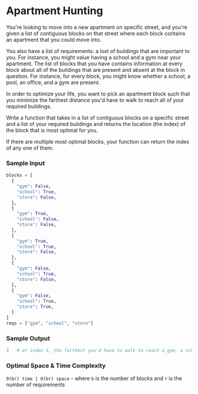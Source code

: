 # Apartment Hunting

You're looking to move into a new apartment on specific street, and you're given a list of
contiguous blocks on that street where each block contains an apartment that you could move into.

You also have a list of requirements: a lost of buildings that are important to you. For instance,
you might value having a school and a gym near your apartment. The list of blocks that you have
contains information at every block about all of the buildings that are present and absent at the block
in question. For instance, for every block, you might know whether a school, a pool, an office, and a gym
are present.

In order to optimize your life, you want to pick an apartment block such that you minimize the
farthest distance you'd have to walk to reach all of your required buildings.

Write a function that takes in a list of contiguous blocks on a specific street and a list of your
required buildings and returns the location (the index) of the block that is most optimal for you.

If there are multiple most optimal blocks, your function can return the index of any one of them.

### Sample Input

```python
blocks = [
  {
    "gym": False,
    "school": True,
    "store": False,
  },
  {
    "gym": True,
    "school": False,
    "store": False,
  },
  {
    "gym": True,
    "school": True,
    "store": False,
  },
  {
    "gym": False,
    "school": True,
    "store": False,
  },
  {
    "gym": False,
    "school": True,
    "store": True,
  }
]
reqs = ["gym", "school", "store"]
```

### Sample Output

```python
3   # at index 3, the farthest you'd have to walk to reach a gym, a school, or a store is 1 block; at any other index, you'd have to walk farther
```

### Optimal Space & Time Complexity

`O(br) time | O(br) space` - where `b` is the number of blocks and `r` is the number of requirements
